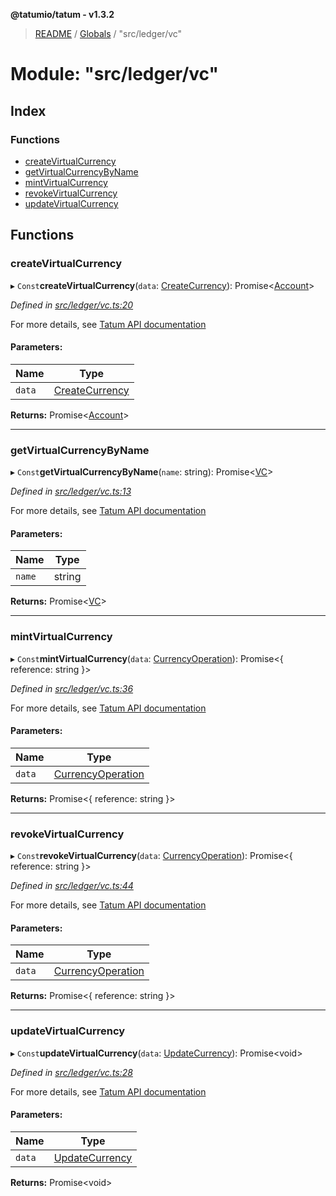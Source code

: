 **@tatumio/tatum - v1.3.2**

> [README](../README.md) / [Globals](../globals.md) / "src/ledger/vc"

# Module: "src/ledger/vc"

## Index

### Functions

* [createVirtualCurrency](_src_ledger_vc_.md#createvirtualcurrency)
* [getVirtualCurrencyByName](_src_ledger_vc_.md#getvirtualcurrencybyname)
* [mintVirtualCurrency](_src_ledger_vc_.md#mintvirtualcurrency)
* [revokeVirtualCurrency](_src_ledger_vc_.md#revokevirtualcurrency)
* [updateVirtualCurrency](_src_ledger_vc_.md#updatevirtualcurrency)

## Functions

### createVirtualCurrency

▸ `Const`**createVirtualCurrency**(`data`: [CreateCurrency](../classes/_src_model_request_createcurrency_.createcurrency.md)): Promise\<[Account](../interfaces/_src_model_response_ledger_account_.account.md)>

*Defined in [src/ledger/vc.ts:20](https://github.com/tatumio/tatum-js/blob/b9ab1e4/src/ledger/vc.ts#L20)*

For more details, see <a href="https://tatum.io/apidoc.html#operation/createCurrency" target="_blank">Tatum API documentation</a>

#### Parameters:

Name | Type |
------ | ------ |
`data` | [CreateCurrency](../classes/_src_model_request_createcurrency_.createcurrency.md) |

**Returns:** Promise\<[Account](../interfaces/_src_model_response_ledger_account_.account.md)>

___

### getVirtualCurrencyByName

▸ `Const`**getVirtualCurrencyByName**(`name`: string): Promise\<[VC](../interfaces/_src_model_response_ledger_vc_.vc.md)>

*Defined in [src/ledger/vc.ts:13](https://github.com/tatumio/tatum-js/blob/b9ab1e4/src/ledger/vc.ts#L13)*

For more details, see <a href="https://tatum.io/apidoc.html#operation/getCurrency" target="_blank">Tatum API documentation</a>

#### Parameters:

Name | Type |
------ | ------ |
`name` | string |

**Returns:** Promise\<[VC](../interfaces/_src_model_response_ledger_vc_.vc.md)>

___

### mintVirtualCurrency

▸ `Const`**mintVirtualCurrency**(`data`: [CurrencyOperation](../classes/_src_model_request_currencyoperation_.currencyoperation.md)): Promise\<{ reference: string  }>

*Defined in [src/ledger/vc.ts:36](https://github.com/tatumio/tatum-js/blob/b9ab1e4/src/ledger/vc.ts#L36)*

For more details, see <a href="https://tatum.io/apidoc.html#operation/mintCurrency" target="_blank">Tatum API documentation</a>

#### Parameters:

Name | Type |
------ | ------ |
`data` | [CurrencyOperation](../classes/_src_model_request_currencyoperation_.currencyoperation.md) |

**Returns:** Promise\<{ reference: string  }>

___

### revokeVirtualCurrency

▸ `Const`**revokeVirtualCurrency**(`data`: [CurrencyOperation](../classes/_src_model_request_currencyoperation_.currencyoperation.md)): Promise\<{ reference: string  }>

*Defined in [src/ledger/vc.ts:44](https://github.com/tatumio/tatum-js/blob/b9ab1e4/src/ledger/vc.ts#L44)*

For more details, see <a href="https://tatum.io/apidoc.html#operation/revokeCurrency" target="_blank">Tatum API documentation</a>

#### Parameters:

Name | Type |
------ | ------ |
`data` | [CurrencyOperation](../classes/_src_model_request_currencyoperation_.currencyoperation.md) |

**Returns:** Promise\<{ reference: string  }>

___

### updateVirtualCurrency

▸ `Const`**updateVirtualCurrency**(`data`: [UpdateCurrency](../classes/_src_model_request_updatecurrency_.updatecurrency.md)): Promise\<void>

*Defined in [src/ledger/vc.ts:28](https://github.com/tatumio/tatum-js/blob/b9ab1e4/src/ledger/vc.ts#L28)*

For more details, see <a href="https://tatum.io/apidoc.html#operation/updateCurrency" target="_blank">Tatum API documentation</a>

#### Parameters:

Name | Type |
------ | ------ |
`data` | [UpdateCurrency](../classes/_src_model_request_updatecurrency_.updatecurrency.md) |

**Returns:** Promise\<void>
